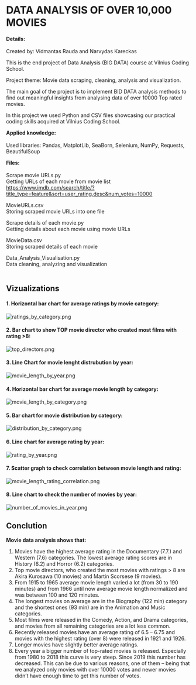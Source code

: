 # DATA ANALYSIS OF OVER 10,000 MOVIES

**Details:**<br><br>
Created by: Vidmantas Rauda and Narvydas Kareckas

This is the end project of Data Analysis (BIG DATA) course at Vilnius Coding School.

Project theme: Movie data scraping, cleaning, analysis and visualization. 

The main goal of the project is to implement BID DATA analysis methods to find out meaningful insights from analysing data of over 10000 Top rated movies.

In this project we used Python and CSV files showcasing our practical coding skills acquired at Vilnius Coding School.

**Applied knowledge:**<br><br>
Used libraries: Pandas, MatplotLib, SeaBorn, Selenium, NumPy, Requests, BeautifulSoup

**Files:**<br><br>
Scrape movie URLs.py<br>
Getting URLs of each movie from movie list https://www.imdb.com/search/title/?title_type=feature&sort=user_rating,desc&num_votes=10000 

MovieURLs.csv<br>
Storing scraped movie URLs into one file

Scrape details of each movie.py<br>
Getting details about each movie using movie URLs    

MovieData.csv<br>
Storing scraped details of each movie

Data_Analysis_Visualisation.py<br>
Data cleaning, analyzing and visualization
<br><br>
## Vizualizations



#### 1. Horizontal bar chart for average ratings by movie category:
![ratings_by_category.png](Graphs%2Fratings_by_category.png)

#### 2. Bar chart to show TOP movie director who created most films with rating >8:
![top_directors.png](Graphs%2Ftop_directors.png)

#### 3. Line Chart for movie lenght distrubution by year:
![movie_length_by_year.png](Graphs%2Fmovie_length_by_year.png)

#### 4. Horizontal bar chart for average movie length by category:
![movie_length_by_category.png](Graphs%2Fmovie_length_by_category.png)

#### 5. Bar chart for movie distribution by category:
![distribution_by_category.png](Graphs%2Fdistribution_by_category.png)

#### 6. Line chart for average rating by year:
![rating_by_year.png](Graphs%2Frating_by_year.png)

#### 7. Scatter graph to check correlation between movie length and rating:
![movie_length_rating_correlation.png](Graphs%2Fmovie_length_rating_correlation.png)

#### 8. Line chart to check the number of movies by year:
![number_of_movies_in_year.png](Graphs%2Fnumber_of_movies_in_year.png)


## Conclution<br>
**Movie data analysis shows that:**
1.	Movies have the highest average rating in the Documentary (7.7.) and Western (7.6) categories. The lowest average rating scores are in History (6.2) and Horror (6.2) categories.
2.	Top movie directors, who created the most movies with ratings > 8 are Akira Kurosawa (10 movies) and Martin Scorsese (9 movies).
3.	From 1915 to 1965 average movie length varied a lot (from 30 to 190 minutes) and from 1966 until now average movie length normalized and was between 100 and 120 minutes.
4.	The longest movies on average are in the Biography (122 min) category and the shortest ones (93 min) are in the Animation and Music categories.
5.	Most films were released in the Comedy, Action, and Drama categories, and movies from all remaining categories are a lot less common.
6.	Recently released movies have an average rating of 6.5 – 6.75 and movies with the highest rating (over 8) were released in 1921 and 1926.
7.	Longer movies have slightly better average ratings.
8.	Every year a bigger number of top-rated movies is released. Especially from 1980 to 2018 this curve is very steep. Since 2019 this number has decreased. This can be due to various reasons, one of them – being that we analyzed only movies with over 10000 votes and newer movies didn’t have enough time to get this number of votes.

